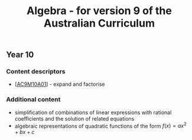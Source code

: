 ﻿---
backlinks:
- title: Mathematics learning area - Australian Curriculum v9
  url: /sense/Teaching/Curriculum/v9-oz-mathematics-learning-area.html
tags: mathematics, v9ozCurriculum
title: Algebra - for version 9 of the Australian Curriculum
---
## Year 10

### Content descriptors

- [[AC9M10A01]] - expand and factorise

### Additional content

- simplification of combinations of linear expressions with rational coefficients and the solution of related equations
- algebraic representations of quadratic functions of the form $f(x) = a x^2 + b x + c$


[//begin]: # "Autogenerated link references for markdown compatibility"
[AC9M10A01]: v9/Mathematics/AC9M10A01 "AC9M10A01"
[//end]: # "Autogenerated link references"